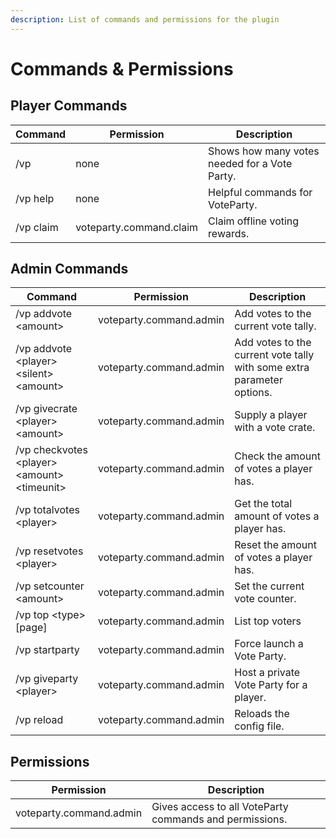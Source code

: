 ```yaml
---
description: List of commands and permissions for the plugin
---
```


# Commands & Permissions

## Player Commands

| Command   | Permission              | Description                                   |
| --------- | ----------------------- | --------------------------------------------- |
| /vp       | none                    | Shows how many votes needed for a Vote Party. |
| /vp help  | none                    | Helpful commands for VoteParty.               |
| /vp claim | voteparty.command.claim | Claim offline voting rewards.                 |

## Admin Commands

| Command                                        | Permission              | Description                                                            |
| ---------------------------------------------- | ----------------------- | ---------------------------------------------------------------------- |
| /vp addvote \<amount>                          | voteparty.command.admin | Add votes to the current vote tally.                                   |
| /vp addvote \<player> \<silent> \<amount>      | voteparty.command.admin | Add votes to the current vote tally with some extra parameter options. |
| /vp givecrate \<player> \<amount>              | voteparty.command.admin | Supply a player with a vote crate.                                     |
| /vp checkvotes \<player> \<amount> \<timeunit> | voteparty.command.admin | Check the amount of votes a player has.                                |
| /vp totalvotes \<player>                       | voteparty.command.admin | Get the total amount of votes a player has.                            |
| /vp resetvotes \<player>                       | voteparty.command.admin | Reset the amount of votes a player has.                                |
| /vp setcounter \<amount>                       | voteparty.command.admin | Set the current vote counter.                                          |
| /vp top \<type> \[page]                        | voteparty.command.admin | List top voters                                                        |
| /vp startparty                                 | voteparty.command.admin | Force launch a Vote Party.                                             |
| /vp giveparty \<player>                        | voteparty.command.admin | Host a private Vote Party for a player.                                |
| /vp reload                                     | voteparty.command.admin | Reloads the config file.                                               |

## Permissions

| Permission              | Description                                             |
| ----------------------- | ------------------------------------------------------- |
| voteparty.command.admin | Gives access to all VoteParty commands and permissions. |
